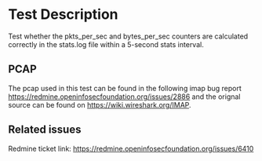 # Test Description

Test whether the pkts_per_sec and bytes_per_sec counters are calculated correctly in the stats.log file within a 5-second stats interval.

## PCAP

The pcap used in this test can be found in the following imap bug report https://redmine.openinfosecfoundation.org/issues/2886 and the orignal source can be found on https://wiki.wireshark.org/IMAP.

## Related issues

Redmine ticket link: https://redmine.openinfosecfoundation.org/issues/6410